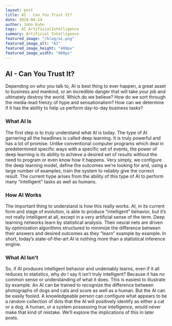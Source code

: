 ```yaml
---
layout: post
title: AI - Can You Trust It?
date: 2018-04-24
author: John Kuhn
tags:  AI ArtificialIntelligence
summary: Artificial Intelligence
featured_image: "/blog/ai.png"
featured_image_alt: "AI"
featured_image_height: "400px"
featured_image_width: "800px"
---
```



## AI - Can You Trust It?
Depending on who you talk to, AI is best thing to ever happen, a great asset to business and mankind, or an incredible danger that will take your job and ultimately destroy the world.  Which do we believe?  How do we sort through the media-lead frenzy of hype and sensationalism?  How can we determine if it has the ability to help us perform day-to-day business tasks?
### What AI Is
The first step is to truly understand what AI is today.  The type of AI garnering all the headlines is called deep learning.  It is truly powerful and has a lot of promise.  Unlike conventional computer programs which deal in predetermined specific ways with a specific set of events, the power of deep learning is its ability to achieve a desired set of results without the need to program or even know how it happens.  Very simply, we configure the deep learning model, define the outcomes we’re looking for and, using a large number of examples, train the system to reliably give the correct result.  The current hype arises from the ability of this type of AI to perform many “intelligent” tasks as well as humans.  
### How AI Works 
The important thing to understand is how this really works.  AI, in its current form and stage of evolution, is able to produce “intelligent” behavior, but it’s not really intelligent at all, except in a very artificial sense of the term.  Deep learning networks learn by statistical analysis.  Their neural nets are driven by optimization algorithms structured to minimize the difference between their answers and desired outcomes as they “learn” example by example.   In short, today’s state-of-the-art AI is nothing more than a statistical inference engine.
### What AI Isn't
So, if AI produces intelligent behavior and undeniably learns, even if it all reduces to statistics, why do I say it isn’t truly intelligent?  Because it has no common sense or understanding of what it does.  This is easiest to illustrate by example.  An AI can be trained to recognize the difference between photographs of dogs and cats and score as well as a human.  But the AI can be easily fooled.  A knowledgeable person can configure what appears to be a random collection of dots that the AI will positively identify as either a cat or a dog.  A human, or a system possessing true intelligence, would never make that kind of mistake.  We’ll explore the implications of this in later posts.
